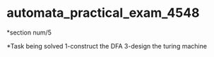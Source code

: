 # automata_practical_exam_4548

*section num/5

*Task being solved 
1-construct the DFA
3-design the turing machine

